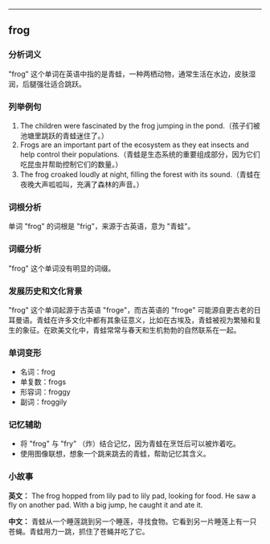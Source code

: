 
---------------
## frog
### 分析词义
"frog" 这个单词在英语中指的是青蛙，一种两栖动物，通常生活在水边，皮肤湿润，后腿强壮适合跳跃。

### 列举例句
1. The children were fascinated by the frog jumping in the pond.（孩子们被池塘里跳跃的青蛙迷住了。）
2. Frogs are an important part of the ecosystem as they eat insects and help control their populations.（青蛙是生态系统的重要组成部分，因为它们吃昆虫并帮助控制它们的数量。）
3. The frog croaked loudly at night, filling the forest with its sound.（青蛙在夜晚大声呱呱叫，充满了森林的声音。）

### 词根分析
单词 "frog" 的词根是 "frig"，来源于古英语，意为 "青蛙"。

### 词缀分析
"frog" 这个单词没有明显的词缀。

### 发展历史和文化背景
"frog" 这个单词起源于古英语 "froge"，而古英语的 "froge" 可能源自更古老的日耳曼语。青蛙在许多文化中都有其象征意义，比如在古埃及，青蛙被视为繁殖和复生的象征。在欧美文化中，青蛙常常与春天和生机勃勃的自然联系在一起。

### 单词变形
- 名词：frog
- 单复数：frogs
- 形容词：froggy
- 副词：froggily

### 记忆辅助
- 将 "frog" 与 "fry" （炸）结合记忆，因为青蛙在烹饪后可以被炸着吃。
- 使用图像联想，想象一个跳来跳去的青蛙，帮助记忆其含义。

### 小故事
**英文：** 
The frog hopped from lily pad to lily pad, looking for food. He saw a fly on another pad. With a big jump, he caught it and ate it.

**中文：**
青蛙从一个睡莲跳到另一个睡莲，寻找食物。它看到另一片睡莲上有一只苍蝇。青蛙用力一跳，抓住了苍蝇并吃了它。

